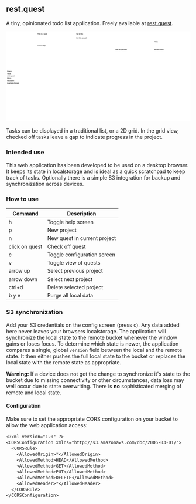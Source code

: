 ## rest.quest

A tiny, opinionated todo list application.
Freely available at [rest.quest](https://rest.quest).

![Screenshot of rest.quest](assets/Screenshot%202022-07-16%20at%2017.57.59.png)

Tasks can be displayed in a traditional list, or a 2D grid. In the grid view, checked off tasks leave a gap to indicate progress in the project.

### Intended use

This web application has been developed to be used on a desktop browser. It keeps its state in localstorage and is ideal as a quick scratchpad to keep track of tasks. Optionally there is a simple S3 integration for backup and synchronization across devices.

### How to use

| Command        | Description                  |
| -------------- | ---------------------------- |
| h              | Toggle help screen           |
| p              | New project                  |
| n              | New quest in current project |
| click on quest | Check off quest              |
| c              | Toggle configuration screen  |
| v              | Toggle view of quests        |
| arrow up       | Select previous project      |
| arrow down     | Select next project          |
| ctrl+d         | Delete selected project      |
| b y e          | Purge all local data         |

### S3 synchronization

Add your S3 credentials on the config screen (press c). Any data added here never leaves your browsers localstorage. The application will synchronize the local state to the remote bucket whenever the window gains or loses focus.
To determine which state is newer, the application compares a single, global `version` field between the local and the remote state. It then either pushes the full local state to the bucket or replaces the local state with the remote state as appropriate.

**Warning:** If a device does not get the change to synchronize it's state to the bucket due to missing connectivity or other circumstances, data loss may well occur due to state overwriting. There is **no** sophisticated merging of remote and local state.

#### Configuration

Make sure to set the appropriate CORS configuration on your bucket to allow the web application access:

```
<?xml version="1.0" ?>
<CORSConfiguration xmlns="http://s3.amazonaws.com/doc/2006-03-01/">
  <CORSRule>
    <AllowedOrigin>*</AllowedOrigin>
    <AllowedMethod>HEAD</AllowedMethod>
    <AllowedMethod>GET</AllowedMethod>
    <AllowedMethod>PUT</AllowedMethod>
    <AllowedMethod>DELETE</AllowedMethod>
    <AllowedHeader>*</AllowedHeader>
  </CORSRule>
</CORSConfiguration>
```
